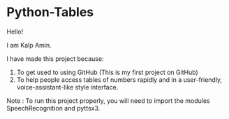 # Python-Tables

Hello!

I am Kalp Amin.

I have made this project because:

1. To get used to using GitHub (This is my first project on GitHub)
2. To help people access tables of numbers rapidly and in a user-friendly, voice-assistant-like style interface.

Note : To run this project properly, you will need to import the modules SpeechRecognition and pyttsx3.
